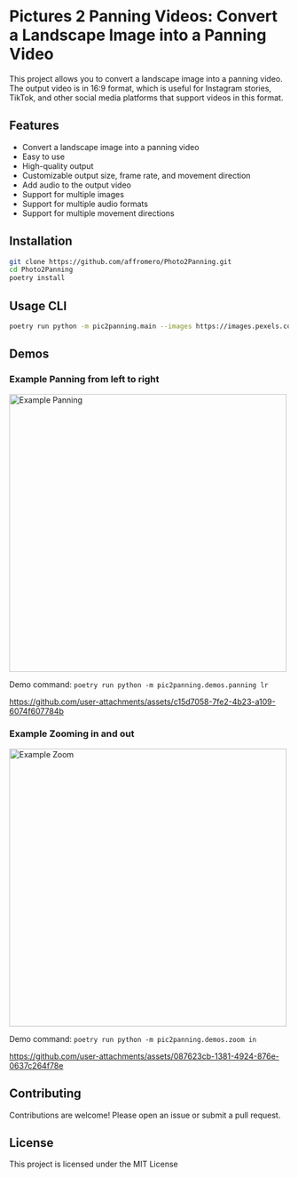 # Pictures 2 Panning Videos: Convert a Landscape Image into a Panning Video

This project allows you to convert a landscape image into a panning video. The output video is in 16:9 format, which is useful for Instagram stories, TikTok, and other social media platforms that support videos in this format.

## Features

- Convert a landscape image into a panning video
- Easy to use
- High-quality output
- Customizable output size, frame rate, and movement direction
- Add audio to the output video
- Support for multiple images
- Support for multiple audio formats
- Support for multiple movement directions

## Installation

```bash
git clone https://github.com/affromero/Photo2Panning.git
cd Photo2Panning
poetry install
```

## Usage CLI

```bash
poetry run python -m pic2panning.main --images https://images.pexels.com/photos/3125171/pexels-photo-3125171.jpeg --output_file output.mp4 --time 5 --ratio 16:9 --audio.files https://www.youtube.com/watch?v=dQw4w9WgXcQ --output_size 1080 1920 --fps 240 --movement panning-lr
```

## Demos

### Example Panning from left to right

<img src="https://images.pexels.com/photos/29188556/pexels-photo-29188556/free-photo-of-stunning-sunset-over-mulafossur-waterfall-faroe-islands.jpeg" alt="Example Panning" width="500"/>

Demo command: `poetry run python -m pic2panning.demos.panning lr`

https://github.com/user-attachments/assets/c15d7058-7fe2-4b23-a109-6074f607784b

### Example Zooming in and out

<img src="https://images.pexels.com/photos/2113566/pexels-photo-2113566.jpeg" alt="Example Zoom" width="500"/>

Demo command: `poetry run python -m pic2panning.demos.zoom in`

https://github.com/user-attachments/assets/087623cb-1381-4924-876e-0637c264f78e

## Contributing

Contributions are welcome! Please open an issue or submit a pull request.

## License

This project is licensed under the MIT License
